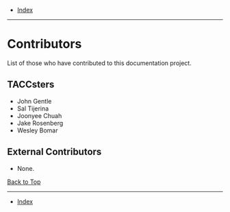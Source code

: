 <a id="top"></a>

- [Index](../index.md)

---

# Contributors

List of those who have contributed to this documentation project.

## TACCsters

- John Gentle
- Sal Tijerina
- Joonyee Chuah
- Jake Rosenberg
- Wesley Bomar

## External Contributors

- None.

<a class="inline-navlink-page-top" href="#top">Back to Top</a>

---

- [Index](../index.md)
